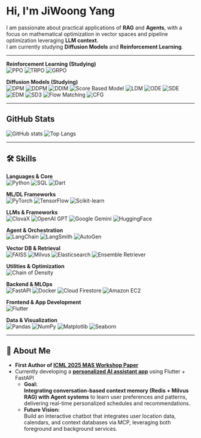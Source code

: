 # Hi, I'm JiWoong Yang  

I am passionate about practical applications of **RAG** and **Agents**, with a focus on mathematical optimization in vector spaces and pipeline optimization leveraging **LLM context**.  
I am currently studying **Diffusion Models** and **Reinforcement Learning**.

---

**Reinforcement Learning (Studying)**  
![PPO](https://img.shields.io/badge/PPO-1E90FF?style=for-the-badge)
![TRPO](https://img.shields.io/badge/TRPO-00BFFF?style=for-the-badge)
![GRPO](https://img.shields.io/badge/GRPO-4682B4?style=for-the-badge)

**Diffusion Models (Studying)**  
![DPM](https://img.shields.io/badge/DPM-8B0000?style=for-the-badge)
![DDPM](https://img.shields.io/badge/DDPM-B22222?style=for-the-badge)
![DDIM](https://img.shields.io/badge/DDIM-DC143C?style=for-the-badge)
![Score Based Model](https://img.shields.io/badge/Score%20Based%20Model-FF4500?style=for-the-badge)
![LDM](https://img.shields.io/badge/LDM-FF8C00?style=for-the-badge)
![ODE](https://img.shields.io/badge/ODE-FF7F50?style=for-the-badge)
![SDE](https://img.shields.io/badge/SDE-FF6347?style=for-the-badge)
![EDM](https://img.shields.io/badge/EDM-FF1493?style=for-the-badge)
![SD3](https://img.shields.io/badge/SD3-FF69B4?style=for-the-badge)
![Flow Matching](https://img.shields.io/badge/Flow%20Matching-DB7093?style=for-the-badge)
![CFG](https://img.shields.io/badge/CFG-FFB6C1?style=for-the-badge)

---

## GitHub Stats  
![GitHub stats](https://github-readme-stats.vercel.app/api?username=YangJiWoong96&show_icons=true&theme=radical)
![Top Langs](https://github-readme-stats.vercel.app/api/top-langs/?username=YangJiWoong96&layout=compact&theme=radical)

---

## 🛠 Skills  

**Languages & Core**  
![Python](https://img.shields.io/badge/Python-3776AB?style=for-the-badge&logo=python&logoColor=white)
![SQL](https://img.shields.io/badge/SQL-336791?style=for-the-badge&logo=postgresql&logoColor=white)
![Dart](https://img.shields.io/badge/Dart-0175C2?style=for-the-badge&logo=dart&logoColor=white)

**ML/DL Frameworks**  
![PyTorch](https://img.shields.io/badge/PyTorch-EE4C2C?style=for-the-badge&logo=pytorch&logoColor=white)
![TensorFlow](https://img.shields.io/badge/TensorFlow-FF6F00?style=for-the-badge&logo=tensorflow&logoColor=white)
![Scikit-learn](https://img.shields.io/badge/Scikit--learn-F7931E?style=for-the-badge&logo=scikit-learn&logoColor=white)

**LLMs & Frameworks**  
![ClovaX](https://img.shields.io/badge/ClovaX-00A862?style=for-the-badge)
![OpenAI GPT](https://img.shields.io/badge/OpenAI%20GPT-412991?style=for-the-badge&logo=openai&logoColor=white)
![Google Gemini](https://img.shields.io/badge/Google%20Gemini-1A73E8?style=for-the-badge&logo=google&logoColor=white)
![HuggingFace](https://img.shields.io/badge/Transformers-FF9E0F?style=for-the-badge&logo=huggingface&logoColor=white)

**Agent & Orchestration**  
![LangChain](https://img.shields.io/badge/LangChain-1D4ED8?style=for-the-badge)
![LangSmith](https://img.shields.io/badge/LangSmith-00C7B7?style=for-the-badge)
![AutoGen](https://img.shields.io/badge/AutoGen-FF5733?style=for-the-badge)

**Vector DB & Retrieval**  
![FAISS](https://img.shields.io/badge/FAISS-00599C?style=for-the-badge)
![Milvus](https://img.shields.io/badge/Milvus-0073CF?style=for-the-badge)
![Elasticsearch](https://img.shields.io/badge/Elasticsearch-005571?style=for-the-badge&logo=elasticsearch&logoColor=white)
![Ensemble Retriever](https://img.shields.io/badge/Ensemble%20Retriever-6A0DAD?style=for-the-badge)

**Utilities & Optimization**  
![Chain of Density](https://img.shields.io/badge/Chain%20of%20Density-8A2BE2?style=for-the-badge)

**Backend & MLOps**  
![FastAPI](https://img.shields.io/badge/FastAPI-009688?style=for-the-badge&logo=fastapi&logoColor=white)
![Docker](https://img.shields.io/badge/Docker-2496ED?style=for-the-badge&logo=docker&logoColor=white)
![Cloud Firestore](https://img.shields.io/badge/Cloud%20Firestore-FFCA28?style=for-the-badge&logo=firebase&logoColor=black)
![Amazon EC2](https://img.shields.io/badge/Amazon%20EC2-FF9900?style=for-the-badge&logo=amazon-aws&logoColor=white)

**Frontend & App Development**  
![Flutter](https://img.shields.io/badge/Flutter-02569B?style=for-the-badge&logo=flutter&logoColor=white)

**Data & Visualization**  
![Pandas](https://img.shields.io/badge/Pandas-150458?style=for-the-badge&logo=pandas&logoColor=white)
![NumPy](https://img.shields.io/badge/NumPy-013243?style=for-the-badge&logo=numpy&logoColor=white)
![Matplotlib](https://img.shields.io/badge/Matplotlib-11557C?style=for-the-badge)
![Seaborn](https://img.shields.io/badge/Seaborn-4E4E4E?style=for-the-badge)

---

## 🌱 About Me
- **First Author of [ICML 2025 MAS Workshop Paper](https://www.arxiv.org/pdf/2507.05321)**
- Currently developing a **[personalized AI assistant app](https://github.com/YangJiWoong96/secretary_app)** using Flutter + FastAPI  
  - **Goal:**  
    **Integrating conversation-based context memory (Redis + Milvus RAG) with Agent systems** to learn user preferences and patterns, delivering real-time personalized schedules and recommendations.  
  - **Future Vision:**  
    Build an interactive chatbot that integrates user location data, calendars, and context databases via MCP, leveraging both foreground and background services.
